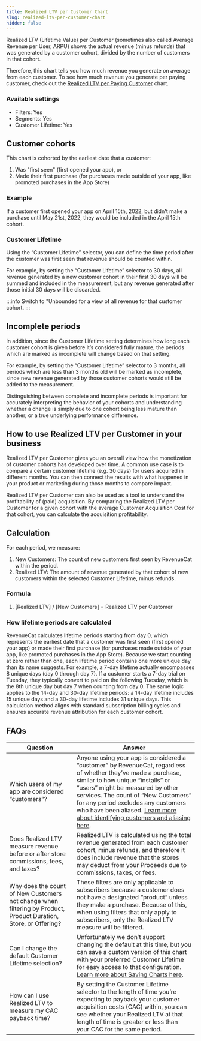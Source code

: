 ```yaml
---
title: Realized LTV per Customer Chart
slug: realized-ltv-per-customer-chart
hidden: false
---
```


Realized LTV (Lifetime Value) per Customer (sometimes also called Average Revenue per User, ARPU) shows the actual revenue (minus refunds) that was generated by a customer cohort, divided by the number of customers in that cohort.

Therefore, this chart tells you how much revenue you generate on average from each customer. To see how much revenue you generate per paying customer, check out the [Realized LTV per Paying Customer](/dashboard-and-metrics/charts/realized-ltv-per-paying-customer-chart) chart.

### Available settings

- Filters: Yes
- Segments: Yes
- Customer Lifetime: Yes

## Customer cohorts

This chart is cohorted by the earliest date that a customer:

1. Was "first seen" (first opened your app), or
2. Made their first purchase (for purchases made outside of your app, like promoted purchases in the App Store)

### Example

If a customer first opened your app on April 15th, 2022, but didn't make a purchase until May 21st, 2022, they would be included in the April 15th cohort.

### Customer Lifetime

Using the “Customer Lifetime” selector, you can define the time period after the customer was first seen that revenue should be counted within.

For example, by setting the “Customer Lifetime” selector to 30 days, all revenue generated by a new customer cohort in their first 30 days will be summed and included in the measurement, but any revenue generated after those initial 30 days will be discarded.

:::info
Switch to "Unbounded for a view of all revenue for that customer cohort.
:::

## Incomplete periods

In addition, since the Customer Lifetime setting determines how long each customer cohort is given before it’s considered fully mature, the periods which are marked as incomplete will change based on that setting.

For example, by setting the “Customer Lifetime” selector to 3 months, all periods which are less than 3 months old will be marked as incomplete, since new revenue generated by those customer cohorts would still be added to the measurement.

Distinguishing between complete and incomplete periods is important for accurately interpreting the behavior of your cohorts and understanding whether a change is simply due to one cohort being less mature than another, or a true underlying performance difference.

## How to use Realized LTV per Customer in your business

Realized LTV per Customer gives you an overall view how the monetization of customer cohorts has developed over time. A common use case is to compare a certain customer lifetime (e.g. 30 days) for users acquired in different months. You can then connect the results with what happened in your product or marketing during those months to compare impact.

Realized LTV per Customer can also be used as a tool to understand the profitability of (paid) acquisition. By comparing the Realized LTV per Customer for a given cohort with the average Customer Acquisition Cost for that cohort, you can calculate the acquisition profitability.

## Calculation

For each period, we measure:

1. New Customers: The count of new customers first seen by RevenueCat within the period.
2. Realized LTV: The amount of revenue generated by that cohort of new customers within the selected Customer Lifetime, minus refunds.

### Formula

1. [Realized LTV] / [New Customers] = Realized LTV per Customer

### How lifetime periods are calculated

RevenueCat calculates lifetime periods starting from day 0, which represents the earliest date that a customer was first seen (first opened your app) or made their first purchase (for purchases made outside of your app, like promoted purchases in the App Store). Because we start counting at zero rather than one, each lifetime period contains one more unique day than its name suggests. For example, a 7-day lifetime actually encompasses 8 unique days (day 0 through day 7). If a customer starts a 7-day trial on Tuesday, they typically convert to paid on the following Tuesday, which is the 8th unique day but day 7 when counting from day 0. The same logic applies to the 14-day and 30-day lifetime periods: a 14-day lifetime includes 15 unique days and a 30-day lifetime includes 31 unique days. This calculation method aligns with standard subscription billing cycles and ensures accurate revenue attribution for each customer cohort.

## FAQs

| Question                                                                                                        | Answer                                                                                                                                                                                                                                                                                                                                                                     |
| --------------------------------------------------------------------------------------------------------------- | -------------------------------------------------------------------------------------------------------------------------------------------------------------------------------------------------------------------------------------------------------------------------------------------------------------------------------------------------------------------------- |
| Which users of my app are considered “customers”?                                                               | Anyone using your app is considered a “customer” by RevenueCat, regardless of whether they’ve made a purchase, similar to how unique “installs” or “users” might be measured by other services. The count of “New Customers” for any period excludes any customers who have been aliased. [Learn more about identifying customers and aliasing here](/customers/user-ids). |
| Does Realized LTV measure revenue before or after store commissions, fees, and taxes?                           | Realized LTV is calculated using the total revenue generated from each customer cohort, minus refunds, and therefore it does include revenue that the stores may deduct from your Proceeds due to commissions, taxes, or fees.                                                                                                                                             |
| Why does the count of New Customers not change when filtering by Product, Product Duration, Store, or Offering? | These filters are only applicable to subscribers because a customer does not have a designated “product” unless they make a purchase. Because of this, when using filters that only apply to subscribers, only the Realized LTV measure will be filtered.                                                                                                                  |
| Can I change the default Customer Lifetime selection?                                                           | Unfortunately we don’t support changing the default at this time, but you can save a custom version of this chart with your preferred Customer Lifetime for easy access to that configuration. [Learn more about Saving Charts here](/dashboard-and-metrics/charts).                                                                                                       |
| How can I use Realized LTV to measure my CAC payback time?                                                      | By setting the Customer Lifetime selector to the length of time you’re expecting to payback your customer acquisition costs (CAC) within, you can see whether your Realized LTV at that length of time is greater or less than your CAC for the same period.                                                                                                               |
